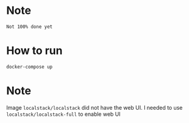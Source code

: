 # Note
```
Not 100% done yet
```

# How to run 
```
docker-compose up
```

# Note

Image `localstack/localstack` did not have the web UI. I needed to use `localstack/localstack-full` to enable web UI

